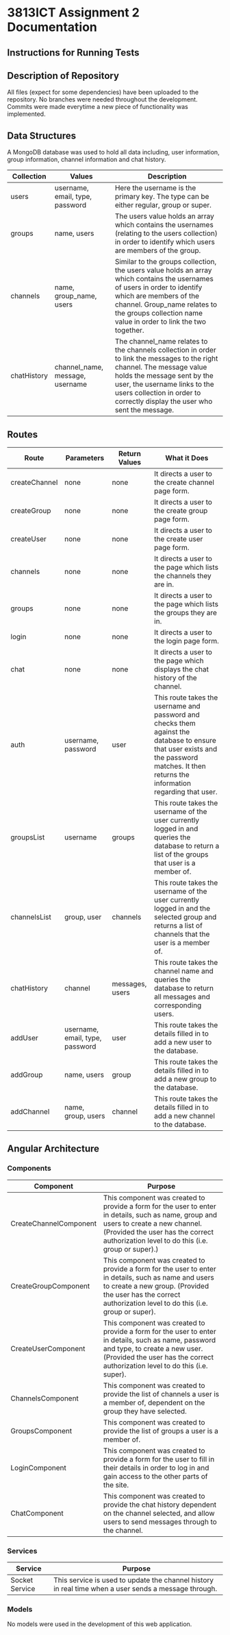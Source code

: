 # 3813ICT Assignment 2 Documentation

## Instructions for Running Tests

## Description of Repository
All files (expect for some dependencies) have been uploaded to the repository. No branches were needed throughout the development. Commits were made everytime a new piece of functionality was implemented.

## Data Structures
A MongoDB database was used to hold all data including, user information, group information, channel information and chat history.

|Collection|Values|Description|
|---|---|---|
|users|username, email, type, password| Here the username is the primary key. The type can be either regular, group or super.|
|groups|name, users| The users value holds an array which contains the usernames (relating to the users collection) in order to identify which users are members of the group.|
|channels|name, group_name, users| Similar to the groups collection, the users value holds an array which contains the usernames of users in order to identify which are members of the channel. Group_name relates to the groups collection name value in order to link the two together.|
|chatHistory|channel_name, message, username| The channel_name relates to the channels collection in order to link the messages to the right channel. The message value holds the message sent by the user, the username links to the users collection in order to correctly display the user who sent the message.|

## Routes
|Route|Parameters|Return Values|What it Does|
|---|---|---|---|
|createChannel|none|none| It directs a user to the create channel page form. |
|createGroup|none|none| It directs a user to the create group page form. |
|createUser|none|none| It directs a user to the create user page form. |
|channels|none|none| It directs a user to the page which lists the channels they are in. |
|groups|none|none| It directs a user to the page which lists the groups they are in. |
|login|none|none| It directs a user to the login page form. |
|chat|none|none| It directs a user to the page which displays the chat history of the channel. |
|auth|username, password|user| This route takes the username and password and checks them against the database to ensure that user exists and the password matches. It then returns the information regarding that user.|
|groupsList|username|groups| This route takes the username of the user currently logged in and queries the database to return a list of the groups that user is a member of.|
|channelsList|group, user|channels| This route takes the username of the user currently logged in and the selected group and returns a list of channels that the user is a member of.|
|chatHistory|channel|messages, users| This route takes the channel name and queries the database to return all messages and corresponding users.|
|addUser|username, email, type, password|user| This route takes the details filled in to add a new user to the database.|
|addGroup|name, users|group| This route takes the details filled in to add a new group to the database.|
|addChannel|name, group, users|channel| This route takes the details filled in to add a new channel to the database.|

## Angular Architecture
### Components
|Component|Purpose|
|---|---|
|CreateChannelComponent| This component was created to provide a form for the user to enter in details, such as name, group and users to create a new channel. (Provided the user has the correct authorization level to do this (i.e. group or super).)|
|CreateGroupComponent| This component was created to provide a form for the user to enter in details, such as name and users to create a new group. (Provided the user has the correct authorization level to do this (i.e. group or super).|
|CreateUserComponent| This component was created to provide a form for the user to enter in details, such as name, password and type, to create a new user. (Provided the user has the correct authorization level to do this (i.e. super).|
|ChannelsComponent| This component was created to provide the list of channels a user is a member of, dependent on the group they have selected.
|GroupsComponent| This component was created to provide the list of groups a user is a member of.
|LoginComponent| This component was created to provide a form for the user to fill in their details in order to log in and gain access to the other parts of the site.|
|ChatComponent| This component was created to provide the chat history dependent on the channel selected, and allow users to send messages through to the channel.|
### Services
|Service|Purpose|
|---|---|
|Socket Service| This service is used to update the channel history in real time when a user sends a message through. |
### Models
No models were used in the development of this web application.
